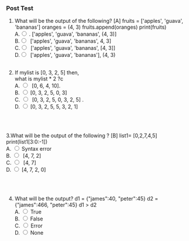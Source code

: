 ### Post Test

1. What will be the output of the following? [A]
   fruits = ['apples', 'guava', 'bananas']
   oranges = (4, 3)
   fruits.append(oranges)
   print(fruits)
   <br>
   A.<input type="radio" name="but" id="rb11" onclick="click1();">&nbsp;. ['apples', 'guava', 'bananas', (4, 3)]
   <br>
   B.<input type="radio" name="but" id="rb12" onclick="click1();">&nbsp; ['apples', 'guava', 'bananas', 4, 3]
   <br>
   C.<input type="radio" name="but" id="rb13" onclick="click1();">&nbsp; ['apples', 'guava', 'bananas', [4, 3]]
   <br>
   D.<input type="radio" name="but" id="rb14" onclick="click1();">&nbsp; ['apples', 'guava', 'bananas'], (4, 3)
   <br>
   <p id = "p1"></p>
   <br>
2. If mylist is [0, 3, 2, 5] then,  
    what is mylist \* 2 ?c
   <br>
   A. <input type="radio" name="but2" id="rb21" onclick="click2();">&nbsp; [0, 6, 4, 10].
   <br>
   B. <input type="radio" name="but2" id="rb22" onclick="click2();">&nbsp;[0, 3, 2, 5, 0, 3]
   <br>
   C. <input type="radio" name="but2" id="rb23" onclick="click2();">&nbsp; [0, 3, 2, 5, 0, 3, 2, 5] .
   <br>
   D. <input type="radio" name="but2" id="rb24" onclick="click2();">&nbsp;[0, 3, 2, 5, 5, 3, 2, 1]
   <br><br>
   <p id = "p2"></p>
   <br>

3.What will be the output of the following ? [B]
list1= [0,2,7,4,5]
print(list1[3:0:-1])
<br>
A. <input type="radio" name="but4" id="rb41" onclick="click4();">&nbsp;Syntax error
<br>
B. <input type="radio" name="but4" id="rb42" onclick="click4();">&nbsp; [4, 7, 2]
<br>
C. <input type="radio" name="but4" id="rb43" onclick="click4();">&nbsp; [4, 7]
<br>
D. <input type="radio" name="but4" id="rb44" onclick="click4();">&nbsp;[4, 7, 2, 0]
<br><br>
<p id = "p4"></p>
<br>

4.  What will be the output?
    d1 = {"james":40, "peter":45}
    d2 = {"james":466, "peter":45}
    d1 > d2
    <br>
    A. <input type="radio" name="but3" id="rb31" onclick="click3();">&nbsp;True
    <br>
    B. <input type="radio" name="but3" id="rb32" onclick="click3();">&nbsp;False
    <br>
    C. <input type="radio" name="but3" id="rb33" onclick="click3();">&nbsp;Error
    <br>
    D. <input type="radio" name="but3" id="rb34" onclick="click3();">&nbsp;None
    <br><br>
    <p id = "p3"></p>
    <br>
